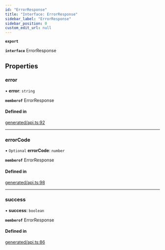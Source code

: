 ```yaml
---
id: "ErrorResponse"
title: "Interface: ErrorResponse"
sidebar_label: "ErrorResponse"
sidebar_position: 0
custom_edit_url: null
---
```


**`export`**

**`interface`** ErrorResponse

## Properties

### error

• **error**: `string`

**`memberof`** ErrorResponse

#### Defined in

[generated/api.ts:92](https://github.com/refinery-labs/lunasec-monorepo/blob/59906a9/js/sdks/packages/tokenizer-sdk/src/generated/api.ts#L92)

___

### errorCode

• `Optional` **errorCode**: `number`

**`memberof`** ErrorResponse

#### Defined in

[generated/api.ts:98](https://github.com/refinery-labs/lunasec-monorepo/blob/59906a9/js/sdks/packages/tokenizer-sdk/src/generated/api.ts#L98)

___

### success

• **success**: `boolean`

**`memberof`** ErrorResponse

#### Defined in

[generated/api.ts:86](https://github.com/refinery-labs/lunasec-monorepo/blob/59906a9/js/sdks/packages/tokenizer-sdk/src/generated/api.ts#L86)
